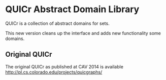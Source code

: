 QUICr Abstract Domain Library
=============================

QUICr is a collection of abstract domains for sets.

This new version cleans up the interface and adds new functionality some
domains.

Original QUICr
--------------

The original QUICr as published at CAV 2014 is available
http://pl.cs.colorado.edu/projects/quicgraphs/
